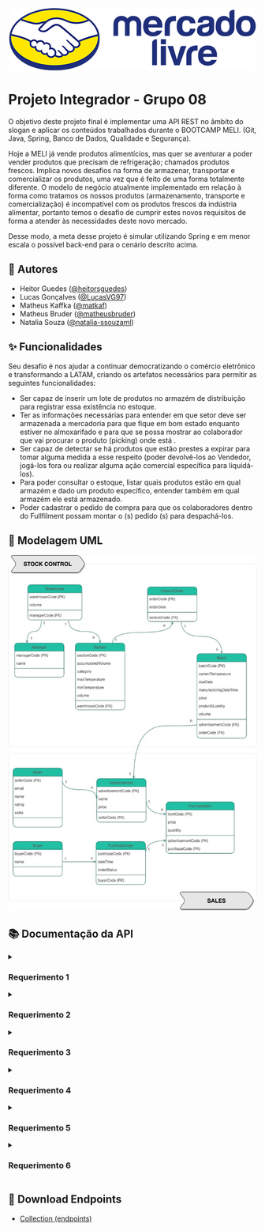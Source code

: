 
<div align="center">
  <img src="src/main/resources/images/meli.png" alt="logo meli"/>
</div>


# Projeto Integrador - Grupo 08

O objetivo deste projeto final é implementar uma API REST no âmbito do slogan e aplicar os conteúdos trabalhados durante o BOOTCAMP MELI. (Git, Java, Spring, Banco de Dados, Qualidade e Segurança).

Hoje a MELI já vende produtos alimentícios, mas quer se aventurar a poder vender produtos que precisam de refrigeração; chamados produtos frescos. Implica novos desafios na forma de armazenar, transportar e comercializar os produtos, uma vez que é feito de uma forma totalmente diferente. O modelo de negócio atualmente implementado em relação à forma como tratamos os nossos produtos (armazenamento, transporte e comercialização) é incompatível com os produtos frescos da indústria alimentar, portanto temos o desafio de cumprir estes novos requisitos de forma a atender às necessidades deste novo mercado.

Desse modo, a meta desse projeto é simular utilizando Spring e em menor escala o possível back-end para o cenário descrito acima.


## :busts_in_silhouette: Autores

- Heitor Guedes ([@heitorsguedes](https://www.github.com/heitorsguedes))
- Lucas Gonçalves ([@LucasVG97](https://www.github.com/LucasVG97))
- Matheus Kaffka ([@matkaf](https://www.github.com/matkaf))
- Matheus Bruder ([@matheusbruder](https://www.github.com/matheusbruder))
- Natalia Souza ([@natalia-ssouzaml](https://www.github.com/natalia-ssouzaml))

## :sparkles: Funcionalidades

Seu desafio é nos ajudar a continuar democratizando o comércio eletrônico e transformando
a LATAM, criando os artefatos necessários para permitir as seguintes funcionalidades:

- Ser capaz de inserir um lote de produtos no armazém de distribuição para registrar essa existência no estoque.
- Ter as informações necessárias para entender em que setor deve ser armazenada a mercadoria para que fique em bom estado enquanto estiver no almoxarifado e para que se possa mostrar ao colaborador que vai procurar o produto (picking) onde está .
- Ser capaz de detectar se há produtos que estão prestes a expirar para tomar alguma medida a esse respeito (poder devolvê-los ao Vendedor, jogá-los fora ou realizar alguma ação comercial específica para liquidá-los).
- Para poder consultar o estoque, listar quais produtos estão em qual armazém e dado um produto específico, entender também em qual armazém ele está armazenado.
- Poder cadastrar o pedido de compra para que os colaboradores dentro do Fullfilment possam montar o (s) pedido (s) para despachá-los.


## :pencil: Modelagem UML

![Modelagem UML](src/main/resources/images/modelagem.jpeg)


## :books: Documentação da API

<details>
    <summary><h3> Requerimento 1</h3></summary>

#### Create Inbound Order

```http
  POST localhost:8080/api/v1/fresh-products/inboundorder
```

###### **@RequestBody**

```json
{
  "sectionCode": 2,
  "warehouseCode": 1,
  "batchStock": [
    {
      "advertisementCode": 1,
      "currentTemperature": -20.0,
      "productQuantity": 54,
      "manufacturingDateTime": "2022-11-18T15:35:00",
      "volume": 10,
      "dueDate": "2023-01-25",
      "price": 30.0
    },
    {
      "advertisementCode": 2,
      "currentTemperature": -20.0,
      "productQuantity": 99,
      "manufacturingDateTime": "2022-11-18T15:35:00",
      "volume": 5,
      "dueDate": "2023-01-25",
      "price": 45.0
    }
  ]
}
```

#### Update Inbound Order

```http
  PUT localhost:8080/api/v1/fresh-products/inboundorder
```

###### **@RequestBody**

```json
{
  "sectionCode": 2,
  "warehouseCode": 1,
  "orderCode": 12,
  "batchStock": [
    {
      "batchCode": 15,
      "advertisementCode": 1,
      "currentTemperature": -20.0,
      "productQuantity": 40,
      "manufacturingDateTime": "2022-11-01T21:34:56",
      "volume": 10,
      "dueDate": "2023-01-27",
      "price": 60.0
    },
    {
      "batchCode": 16,
      "advertisementCode": 2,
      "currentTemperature": -20.0,
      "productQuantity": 60,
      "manufacturingDateTime": "2022-11-01T21:40:27",
      "volume": 15,
      "dueDate": "2023-01-27",
      "price": 200.0
    }
  ]
}
```

</details>

<details>
    <summary><h3> Requerimento 2</h3></summary>


#### List All Advertisements

```http
  GET localhost:8080/api/v1/fresh-products/
```


#### List All Advertisements by Category

```http
  GET localhost:8080/api/v1/fresh-products/list/${category}
```
| Parâmetro  | Tipo     | Descrição                                                                      |
|:-----------|:---------|:-------------------------------------------------------------------------------|
| `category` | `string` | **Obrigatório**. A categoria que você quer: *Refrigerado, Fresco ou Congelado* |


#### Create Purchase Order

```http
  POST localhost:8080/api/v1/fresh-products/orders
```

###### **@RequestBody**

```json
{
  "buyerCode": 1,
  "purchaseItems": [
    {
      "advertisementCode": 1,
      "quantity": 50
    },
    {
      "advertisementCode": 2,
      "quantity": 10
    }
  ]
}
```

#### List Advertisements by Purchase

```http
  GET localhost:8080/api/v1/fresh-products/orders/${purchaseCode}
```
| Parâmetro      | Tipo  | Descrição                                                  |
|:---------------|:------|:-----------------------------------------------------------|
| `purchaseCode` | `int` | **Obrigatório**. O código da ordem de compra que você quer |


#### Change Purchase Order Status

```http
  PUT localhost:8080/api/v1/fresh-products/orders/${purchaseCode}
```
| Parâmetro      | Tipo  | Descrição                                                            |
|:---------------|:------|:---------------------------------------------------------------------|
| `purchaseCode` | `int` | **Obrigatório**. O código da ordem de compra que você quer finalizar |

</details>

<details>
    <summary><h3> Requerimento 3</h3></summary>

#### List Advertisements by Batch

```http
  GET localhost:8080/api/v1/fresh-products/list/advertisement?advertisement=${advertisementCode}&order=${orderParam}
```
| Parâmetro       | Tipo     | Descrição                                                                                                         |
|:----------------|:---------|:------------------------------------------------------------------------------------------------------------------|
| `advertisement` | `int`    | **Obrigatório**. O código do anúncio que você quer                                                                |
| `order`         | `string` | **Opcional**. O tipo de ordenação que deseja aplicar: *V = Data validade ou Q = Quantidade ou L = Número do Lote* |

</details>

<details>
    <summary><h3> Requerimento 4</h3></summary>


#### Count Advertisement By Warehouse

```http
  GET localhost:8080/api/v1/fresh-products/list/warehouse?advertisement=${advertisementCode}
```
| Parâmetro       | Tipo  | Descrição                                          |
|:----------------|:------|:---------------------------------------------------|
| `advertisement` | `int` | **Obrigatório**. O código do anúncio que você quer |

</details>

<details>
    <summary><h3> Requerimento 5</h3></summary>

#### Find All Batch By Sector And DueDate

```http
  GET localhost:8080/api/v1/fresh-products/due-date?days=${numberDays}&section=${sectionCode}
```
| Parâmetro    | Tipo  | Descrição                                                     |
|:-------------|:------|:--------------------------------------------------------------|
| `numberDays` | `int` | **Obrigatório**. O número de dias que você quer fazer a busca |
| `section`    | `int` | **Obrigatório**. O código da seção que você quer              |


#### Find All Batch By Category And DueDate

```http
  GET localhost:8080/api/v1/fresh-products/due-date/list?days=${numberDays}&category=${category}&order=${orderParam}
```
| Parâmetro    | Tipo     | Descrição                                                                                      |
|:-------------|:---------|:-----------------------------------------------------------------------------------------------|
| `numberDays` | `int`    | **Obrigatório**. O número de dias que você quer fazer a busca                                  |
| `category`   | `string` | **Obrigatório**. A categoria que você quer: *Refrigerado, Fresco ou Congelado*                 |
| `order`      | `string` | **Opcional**. O tipo de ordenação que deseja aplicar: *asc = ascendente ou desc = descendente* |

</details>

<details>
    <summary><h3> Requerimento 6</h3></summary>


#### Find All Sellers

```http
  GET localhost:8080/api/v1/fresh-products/seller
```


#### Find Seller By Seller Code

```http
  GET localhost:8080/api/v1/fresh-products/seller/{sellerCode}
```


#### Create New Seller

```http
  POST localhost:8080/api/v1/fresh-products/seller
```

###### **@RequestBody**

```json
{
  "name": "Mauri",
  "email": "mauri@email.com"
}
```

#### Update Seller

```http
  PUT localhost:8080/api/v1/fresh-products/seller/{sellerCode}
```

###### **@RequestBody**

```json
{
  "name": "Lucas",
  "email": "lucas_seller@email.com"
}
```

</details>


## :file_folder: Download Endpoints

- [Collection (endpoints)](src/main/resources/projeto-integrador.postman_collection.json)

